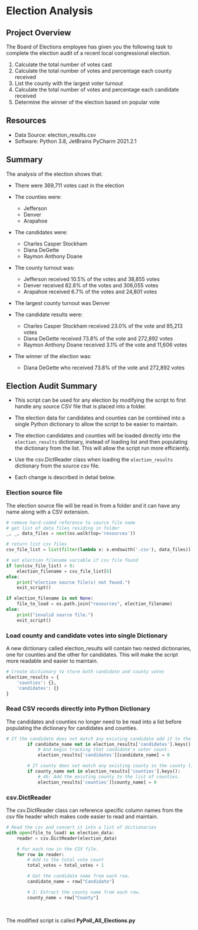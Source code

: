 # Election Analysis

## Project Overview
The Board of Elections employee has given you the following task to complete the election audit of a recent local congressional election.

1. Calculate the total number of votes cast
2. Calculate the total number of votes and percentage each county received
3. List the county with the largest voter turnout
4. Calculate the total number of votes and percentage each candidate received
5. Determine the winner of the election based on popular vote

## Resources
- Data Source: election_results.csv
- Software: Python 3.8, JetBrains PyCharm 2021.2.1

## Summary

The analysis of the election shows that:
- There were 369,711 votes cast in the election

- The counties were:
  - Jefferson
  - Denver
  - Arapahoe

- The candidates were:
    - Charles Casper Stockham
    - Diana DeGette
    - Raymon Anthony Doane

- The county turnout was:
  - Jefferson received 10.5% of the votes and 38,855 votes
  - Denver received 82.8% of the votes and 306,055 votes
  - Arapahoe received 6.7% of the votes and 24,801 votes

- The largest county turnout was Denver

- The candidate results were:
    - Charles Casper Stockham received 23.0% of the vote and 85,213 votes
    - Diana DeGette received 73.8% of the vote and 272,892 votes
    - Raymon Anthony Doane received 3.1% of the vote and 11,606 votes

- The winner of the election was:
    - Diana DeGette who received 73.8% of the vote and 272,892 votes

## Election Audit Summary

- This script can be used for any election by modifying the script to first handle any source CSV file that is placed into a folder.

- The election data for candidates and counties can be combined into a single Python dictionary to allow the script to be easier to maintain.
- The election candidates and counties will be loaded directly into the `election_results` dictionary, instead of loading list and then populating the dictionary from the list. This will allow the script run more efficiently.

- Use the csv.DictReader class when loading the `election_results` dictionary from the source csv file.

- Each change is described in detail below.

### Election source file

The election source file will be read in from a folder and it can have any name along with a CSV extension.

```python
# remove hard-coded reference to source file name
# get list of data files residing in folder
_, _, data_files = next(os.walk(top='resources'))

# return list csv files
csv_file_list = list(filter(lambda x: x.endswith('.csv'), data_files))

# set election filename variable if csv file found
if len(csv_file_list) > 0:
    election_filename = csv_file_list[0]
else:
    print("election source file(s) not found.")
    exit_script()

if election_filename is not None:
    file_to_load = os.path.join("resources", election_filename)
else:
    print("invalid source file.")
    exit_script()
```

### Load county and candidate votes into single Dictionary

A new dictionary called election_results will contain two nested dictionaries, one for counties and the other for candidates.  This will make the script more readable and easier to maintain.

```python
# Create dictionary to store both candidate and county votes
election_results = {
    'counties': {},
    'candidates': {}
}
```

### Read CSV records directly into Python Dictionary

The candidates and counties no longer need to be read into a list before populating the dictionary for candidates and counties.

```python
# If the candidate does not match any existing candidate add it to the candidate dictionary
        if candidate_name not in election_results['candidates'].keys():
            # And begin tracking that candidate's voter count.
            election_results['candidates'][candidate_name] = 0

        # If county does not match any existing county in the county list, add it to counties dictionary
        if county_name not in election_results['counties'].keys():
            # 4b: Add the existing county to the list of counties.
            election_results['counties'][county_name] = 0
```

### csv.DictReader

The csv.DictReader class can reference specific column names from the csv file header which makes code easier to read and maintain.

```python
# Read the csv and convert it into a list of dictionaries
with open(file_to_load) as election_data:
    reader = csv.DictReader(election_data)

    # For each row in the CSV file.
    for row in reader:
        # Add to the total vote count
        total_votes = total_votes + 1

        # Get the candidate name from each row.
        candidate_name = row["Candidate"]

        # 3: Extract the county name from each row.
        county_name = row["County"]
```
<br/>

The modified script is called **PyPoll_All_Elections.py**
